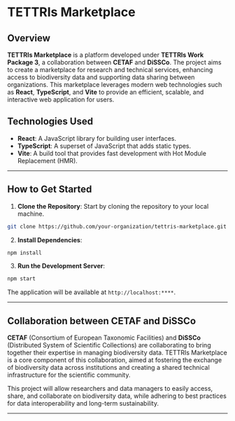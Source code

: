 
# TETTRIs Marketplace

## Overview

**TETTRIs Marketplace** is a platform developed under **TETTRIs Work Package 3**, a collaboration between **CETAF** and **DiSSCo**. The project aims to create a marketplace for research and technical services, enhancing access to biodiversity data and supporting data sharing between organizations. This marketplace leverages modern web technologies such as **React**, **TypeScript**, and **Vite** to provide an efficient, scalable, and interactive web application for users.

## Technologies Used

- **React**: A JavaScript library for building user interfaces.
- **TypeScript**: A superset of JavaScript that adds static types.
- **Vite**: A build tool that provides fast development with Hot Module Replacement (HMR).

---

## How to Get Started

1. **Clone the Repository**: Start by cloning the repository to your local machine.

```bash
git clone https://github.com/your-organization/tettris-marketplace.git
```

2. **Install Dependencies**:

```bash
npm install
```

3. **Run the Development Server**:

```bash
npm start
```

The application will be available at `http://localhost:****`.

---

## Collaboration between CETAF and DiSSCo

**CETAF** (Consortium of European Taxonomic Facilities) and **DiSSCo** (Distributed System of Scientific Collections) are collaborating to bring together their expertise in managing biodiversity data. TETTRIs Marketplace is a core component of this collaboration, aimed at fostering the exchange of biodiversity data across institutions and creating a shared technical infrastructure for the scientific community.

This project will allow researchers and data managers to easily access, share, and collaborate on biodiversity data, while adhering to best practices for data interoperability and long-term sustainability.

---
